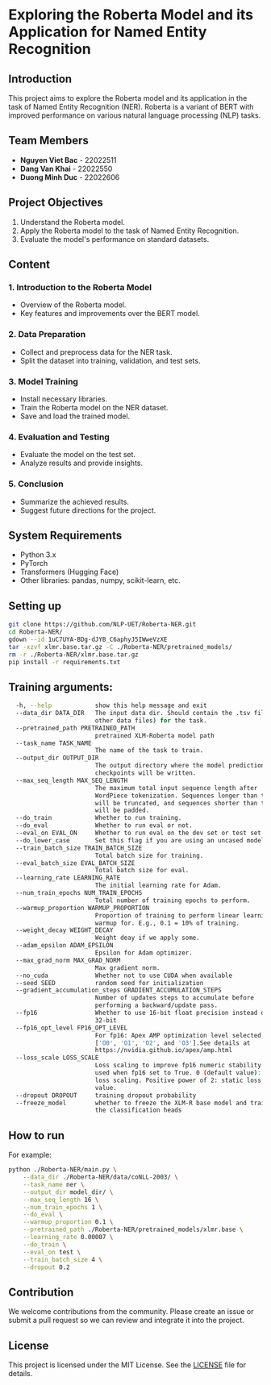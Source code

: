 # Exploring the Roberta Model and its Application for Named Entity Recognition

## Introduction
This project aims to explore the Roberta model and its application in the task of Named Entity Recognition (NER). Roberta is a variant of BERT with improved performance on various natural language processing (NLP) tasks.

## Team Members
- **Nguyen Viet Bac** - 22022511
- **Dang Van Khai** - 22022550
- **Duong Minh Duc** - 22022606

## Project Objectives
1. Understand the Roberta model.
2. Apply the Roberta model to the task of Named Entity Recognition.
3. Evaluate the model's performance on standard datasets.

## Content
### 1. Introduction to the Roberta Model
- Overview of the Roberta model.
- Key features and improvements over the BERT model.

### 2. Data Preparation
- Collect and preprocess data for the NER task.
- Split the dataset into training, validation, and test sets.

### 3. Model Training
- Install necessary libraries.
- Train the Roberta model on the NER dataset.
- Save and load the trained model.

### 4. Evaluation and Testing
- Evaluate the model on the test set.
- Analyze results and provide insights.

### 5. Conclusion
- Summarize the achieved results.
- Suggest future directions for the project.

## System Requirements
- Python 3.x
- PyTorch
- Transformers (Hugging Face)
- Other libraries: pandas, numpy, scikit-learn, etc.

## Setting up

```bash
git clone https://github.com/NLP-UET/Roberta-NER.git
cd Roberta-NER/
gdown --id 1uC7UYA-BDg-dJYB_C6aphyJ5IWweVzXE
tar -xzvf xlmr.base.tar.gz -C ./Roberta-NER/pretrained_models/
rm -r ./Roberta-NER/xlmr.base.tar.gz
pip install -r requirements.txt
```

## Training arguments:
```bash
  -h, --help            show this help message and exit
  --data_dir DATA_DIR   The input data dir. Should contain the .tsv files (or
                        other data files) for the task.
  --pretrained_path PRETRAINED_PATH
                        pretrained XLM-Roberta model path
  --task_name TASK_NAME
                        The name of the task to train.
  --output_dir OUTPUT_DIR
                        The output directory where the model predictions and
                        checkpoints will be written.
  --max_seq_length MAX_SEQ_LENGTH
                        The maximum total input sequence length after
                        WordPiece tokenization. Sequences longer than this
                        will be truncated, and sequences shorter than this
                        will be padded.
  --do_train            Whether to run training.
  --do_eval             Whether to run eval or not.
  --eval_on EVAL_ON     Whether to run eval on the dev set or test set.
  --do_lower_case       Set this flag if you are using an uncased model.
  --train_batch_size TRAIN_BATCH_SIZE
                        Total batch size for training.
  --eval_batch_size EVAL_BATCH_SIZE
                        Total batch size for eval.
  --learning_rate LEARNING_RATE
                        The initial learning rate for Adam.
  --num_train_epochs NUM_TRAIN_EPOCHS
                        Total number of training epochs to perform.
  --warmup_proportion WARMUP_PROPORTION
                        Proportion of training to perform linear learning rate
                        warmup for. E.g., 0.1 = 10% of training.
  --weight_decay WEIGHT_DECAY
                        Weight deay if we apply some.
  --adam_epsilon ADAM_EPSILON
                        Epsilon for Adam optimizer.
  --max_grad_norm MAX_GRAD_NORM
                        Max gradient norm.
  --no_cuda             Whether not to use CUDA when available
  --seed SEED           random seed for initialization
  --gradient_accumulation_steps GRADIENT_ACCUMULATION_STEPS
                        Number of updates steps to accumulate before
                        performing a backward/update pass.
  --fp16                Whether to use 16-bit float precision instead of
                        32-bit
  --fp16_opt_level FP16_OPT_LEVEL
                        For fp16: Apex AMP optimization level selected in
                        ['O0', 'O1', 'O2', and 'O3'].See details at
                        https://nvidia.github.io/apex/amp.html
  --loss_scale LOSS_SCALE
                        Loss scaling to improve fp16 numeric stability. Only
                        used when fp16 set to True. 0 (default value): dynamic
                        loss scaling. Positive power of 2: static loss scaling
                        value.
  --dropout DROPOUT     training dropout probability
  --freeze_model        whether to freeze the XLM-R base model and train only
                        the classification heads
```
## How to run

For example:
```bash
python ./Roberta-NER/main.py \
    --data_dir ./Roberta-NER/data/coNLL-2003/ \
    --task_name ner \
    --output_dir model_dir/ \
    --max_seq_length 16 \
    --num_train_epochs 1 \
    --do_eval \
    --warmup_proportion 0.1 \
    --pretrained_path ./Roberta-NER/pretrained_models/xlmr.base \
    --learning_rate 0.00007 \
    --do_train \
    --eval_on test \
    --train_batch_size 4 \
    --dropout 0.2
```

## Contribution
We welcome contributions from the community. Please create an issue or submit a pull request so we can review and integrate it into the project.

## License
This project is licensed under the MIT License. See the [LICENSE](LICENSE) file for details.